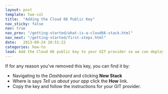 ```yaml
---
layout: post
template: two-col
title:  "Adding the Cloud 66 Public Key"
nav_sticky: false
nav: true
nav_prev: "/getting-started/what-is-a-cloud66-stack.html"
nav_next: "/getting-started/first-steps.html"
date:   2013-09-24 10:51:22
categories: how-to
lead: Add the Cloud 66 public key to your GIT provider so we can deploy your code.
---
```



<p>If for any reason you've removed this key, you can find it by:</p>

<ul>
    <li>
        Navigating to the <em>Dashboard</em> and clicking <strong>New Stack</strong>
    </li>
    <li>
        Where is says <em>Tell us about your app</em> click the <strong>How</strong> link.
    </li>
    <li>
        Copy the key and follow the instructions for your GIT provider.
    </li>
</ul>